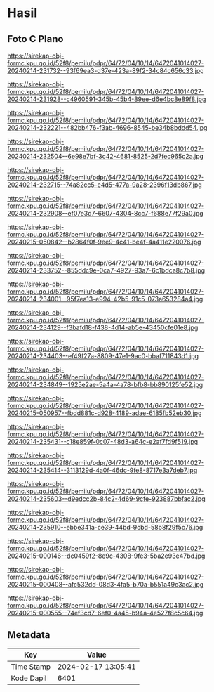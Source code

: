 # Hasil

## Foto C Plano

https://sirekap-obj-formc.kpu.go.id/52f8/pemilu/pdpr/64/72/04/10/14/6472041014027-20240214-231732--93f69ea3-d37e-423a-89f2-34c84c656c33.jpg

https://sirekap-obj-formc.kpu.go.id/52f8/pemilu/pdpr/64/72/04/10/14/6472041014027-20240214-231928--c4960591-345b-45b4-89ee-d6e4bc8e89f8.jpg

https://sirekap-obj-formc.kpu.go.id/52f8/pemilu/pdpr/64/72/04/10/14/6472041014027-20240214-232221--482bb476-f3ab-4696-8545-be34b8bddd54.jpg

https://sirekap-obj-formc.kpu.go.id/52f8/pemilu/pdpr/64/72/04/10/14/6472041014027-20240214-232504--6e98e7bf-3c42-4681-8525-2d7fec965c2a.jpg

https://sirekap-obj-formc.kpu.go.id/52f8/pemilu/pdpr/64/72/04/10/14/6472041014027-20240214-232715--74a82cc5-e4d5-477a-9a28-2396f13db867.jpg

https://sirekap-obj-formc.kpu.go.id/52f8/pemilu/pdpr/64/72/04/10/14/6472041014027-20240214-232908--ef07e3d7-6607-4304-8cc7-f688e77f29a0.jpg

https://sirekap-obj-formc.kpu.go.id/52f8/pemilu/pdpr/64/72/04/10/14/6472041014027-20240215-050842--b2864f0f-9ee9-4c41-be4f-4a411e220076.jpg

https://sirekap-obj-formc.kpu.go.id/52f8/pemilu/pdpr/64/72/04/10/14/6472041014027-20240214-233752--855ddc9e-0ca7-4927-93a7-6c1bdca8c7b8.jpg

https://sirekap-obj-formc.kpu.go.id/52f8/pemilu/pdpr/64/72/04/10/14/6472041014027-20240214-234001--95f7ea13-e994-42b5-91c5-073a653284a4.jpg

https://sirekap-obj-formc.kpu.go.id/52f8/pemilu/pdpr/64/72/04/10/14/6472041014027-20240214-234129--f3bafd18-f438-4d14-ab5e-43450cfe01e8.jpg

https://sirekap-obj-formc.kpu.go.id/52f8/pemilu/pdpr/64/72/04/10/14/6472041014027-20240214-234403--ef49f27a-8809-47e1-9ac0-bbaf711843d1.jpg

https://sirekap-obj-formc.kpu.go.id/52f8/pemilu/pdpr/64/72/04/10/14/6472041014027-20240214-234849--1925e2ae-5a4a-4a78-bfb8-bb890125fe52.jpg

https://sirekap-obj-formc.kpu.go.id/52f8/pemilu/pdpr/64/72/04/10/14/6472041014027-20240215-050957--fbdd881c-d928-4189-adae-6185fb52eb30.jpg

https://sirekap-obj-formc.kpu.go.id/52f8/pemilu/pdpr/64/72/04/10/14/6472041014027-20240214-235431--c18e859f-0c07-48d3-a64c-e2af7fd9f519.jpg

https://sirekap-obj-formc.kpu.go.id/52f8/pemilu/pdpr/64/72/04/10/14/6472041014027-20240214-235414--3113129d-4a0f-46dc-9fe8-8717e3a7deb7.jpg

https://sirekap-obj-formc.kpu.go.id/52f8/pemilu/pdpr/64/72/04/10/14/6472041014027-20240214-235603--d9edcc2b-84c2-4d69-9cfe-923887bbfac2.jpg

https://sirekap-obj-formc.kpu.go.id/52f8/pemilu/pdpr/64/72/04/10/14/6472041014027-20240214-235910--ebbe341a-ce39-44bd-9cbd-58b8f29f5c76.jpg

https://sirekap-obj-formc.kpu.go.id/52f8/pemilu/pdpr/64/72/04/10/14/6472041014027-20240215-000146--dc0459f2-8e9c-4308-9fe3-5ba2e93e47bd.jpg

https://sirekap-obj-formc.kpu.go.id/52f8/pemilu/pdpr/64/72/04/10/14/6472041014027-20240215-000408--afc532dd-08d3-4fa5-b70a-b551a49c3ac2.jpg

https://sirekap-obj-formc.kpu.go.id/52f8/pemilu/pdpr/64/72/04/10/14/6472041014027-20240215-000555--74ef3cd7-6ef0-4a45-b94a-4e527f8c5c64.jpg


## Metadata

| Key        | Value               |
| ---------- | ------------------- |
| Time Stamp | 2024-02-17 13:05:41 |
| Kode Dapil | 6401                |



